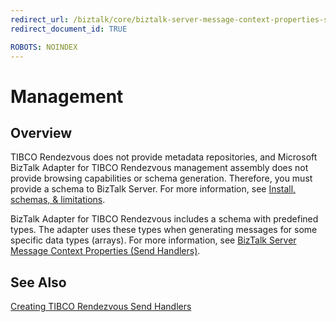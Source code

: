 ```yaml
---
redirect_url: /biztalk/core/biztalk-server-message-context-properties-send-handlers/
redirect_document_id: TRUE

ROBOTS: NOINDEX
--- 
```


# Management

## Overview
TIBCO Rendezvous does not provide metadata repositories, and Microsoft BizTalk Adapter for TIBCO Rendezvous management assembly does not provide browsing capabilities or schema generation. Therefore, you must provide a schema to BizTalk Server. For more information, see [Install, schemas, & limitations](../core/installing-biztalk-adapter-for-tibco-rendezvous.md).
  
 BizTalk Adapter for TIBCO Rendezvous includes a schema with predefined types. The adapter uses these types when generating messages for some specific data types (arrays). For more information, see [BizTalk Server Message Context Properties (Send Handlers)](../core/biztalk-server-message-context-properties-send-handlers.md).  
  
## See Also  
 [Creating TIBCO Rendezvous Send Handlers](../core/creating-tibco-rendezvous-send-handlers.md)